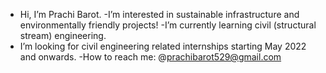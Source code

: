 - Hi, I’m Prachi Barot.
-I’m interested in sustainable infrastructure and environmentally friendly projects! 
-I’m currently learning civil (structural stream) engineering. 
- I’m looking for civil engineering related internships starting May 2022 and onwards. 
-How to reach me: @prachibarot529@gmail.com

<!---
prachi529/prachi529 is a ✨ special ✨ repository because its `README.md` (this file) appears on your GitHub profile.
You can click the Preview link to take a look at your changes.
--->
